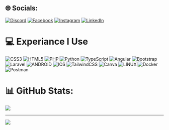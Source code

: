 ## 🌐 Socials:
[![Discord](https://img.shields.io/badge/Discord-%237289DA.svg?logo=discord&logoColor=white)](https://discord.gg/DhdHV2cmf8) 
[![Facebook](https://img.shields.io/badge/Facebook-%231877F2.svg?logo=Facebook&logoColor=white)](https://facebook.com/anggi.irawan.666) 
[![Instagram](https://img.shields.io/badge/Instagram-%23E4405F.svg?logo=Instagram&logoColor=white)](https://instagram.com/anggi_irawan20) 
[![LinkedIn](https://img.shields.io/badge/LinkedIn-%230077B5.svg?logo=linkedin&logoColor=white)](https://linkedin.com/in/muhamad-anggi-irawan-24089a234) 

# 💻 Experiance I Use
![CSS3](https://img.shields.io/badge/css3-%231572B6.svg?style=for-the-badge&logo=css3&logoColor=white) ![HTML5](https://img.shields.io/badge/html5-%23E34F26.svg?style=for-the-badge&logo=html5&logoColor=white) ![PHP](https://img.shields.io/badge/php-%23777BB4.svg?style=for-the-badge&logo=php&logoColor=white) ![Python](https://img.shields.io/badge/python-3670A0?style=for-the-badge&logo=python&logoColor=ffdd54) ![TypeScript](https://img.shields.io/badge/typescript-%23007ACC.svg?style=for-the-badge&logo=typescript&logoColor=white) ![Angular](https://img.shields.io/badge/angular-%23DD0031.svg?style=for-the-badge&logo=angular&logoColor=white) ![Bootstrap](https://img.shields.io/badge/bootstrap-%23563D7C.svg?style=for-the-badge&logo=bootstrap&logoColor=white)  ![Laravel](https://img.shields.io/badge/laravel-%23FF2D20.svg?style=for-the-badge&logo=laravel&logoColor=white) ![ANDROID](https://img.shields.io/badge/android-%2320232a.svg?style=for-the-badge&logo=android&logoColor=%a4c639) ![IOS](https://img.shields.io/badge/IOS-%2320232a.svg?style=for-the-badge&logo=apple&logoColor=white) ![TailwindCSS](https://img.shields.io/badge/tailwindcss-%2338B2AC.svg?style=for-the-badge&logo=tailwind-css&logoColor=white) ![Canva](https://img.shields.io/badge/Canva-%2300C4CC.svg?style=for-the-badge&logo=Canva&logoColor=white)  ![LINUX](https://img.shields.io/badge/Linux-FCC624?style=for-the-badge&logo=linux&logoColor=black) ![Docker](https://img.shields.io/badge/docker-%230db7ed.svg?style=for-the-badge&logo=docker&logoColor=white) ![Postman](https://img.shields.io/badge/Postman-FF6C37?style=for-the-badge&logo=postman&logoColor=white)

# 📊 GitHub Stats:
![](https://github-readme-stats.vercel.app/api/top-langs/?username=iLovely20&theme=dark&hide_border=false&include_all_commits=true&count_private=true&layout=compact)


---
[![](https://visitcount.itsvg.in/api?id=iLovely20&icon=0&color=0)](https://visitcount.itsvg.in)


  
<!-- Proudly created with GPRM ( https://gprm.itsvg.in ) -->
